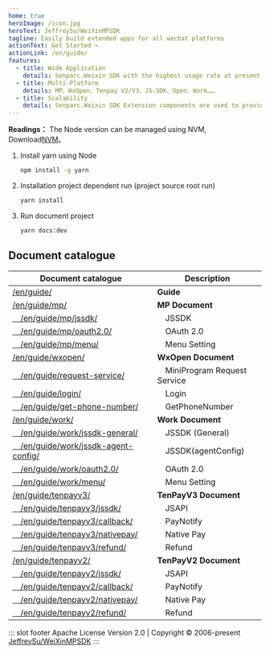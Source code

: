 ```yaml
---
home: true
heroImage: /icon.jpg
heroText: JeffreySu/WeiXinMPSDK
tagline: Easily build extended apps for all wechat platforms
actionText: Get Started →
actionLink: /en/guide/
features:
  - title: Wide Application
    details: Senparc.Weixin SDK with the highest usage rate at present.
  - title: Multi-Platform
    details: MP、WxOpen、Tenpay V2/V3、JS-SDK、Open、Work……
  - title: Scalability
    details: Senparc.Weixin SDK Extension components are used to provide a series of extension modules such as cache and WebSocket.
---
```


**Readings：** The Node version can be managed using NVM, Download[NVM](https://github.com/coreybutler/nvm-windows/releases)。

1. Install yarn using Node

   ``` bash
   npm install -g yarn
   ```

2. Installation project dependent run (project source root run)

   ``` bash
   yarn install
   ```

3. Run document project

   ``` bash
   yarn docs:dev
   ```

## Document catalogue

| Document catalogue                                                              | Description                        |
| ------------------------------------------------------------------------------- | ---------------------------------- |
| [/en/guide/](/en/guide/)                                                          | **Guide**                          |
| [/en/guide/mp/](/en/guide/mp/install.md)                                        | **MP Document**                    |
| [&emsp;/en/guide/mp/jssdk/](/en/guide/mp/jssdk.md)                              | &emsp;JSSDK                        |
| [&emsp;/en/guide/mp/oauth2.0/](/en/guide/mp/oauth2.0.md)                        | &emsp;OAuth 2.0                    |
| [&emsp;/en/guide/mp/menu/](/en/guide/mp/menu.md)                                | &emsp;Menu Setting                 |
| [/en/guide/wxopen/](/en/guide/wxopen/install.md)                                | **WxOpen Document**                |
| [&emsp;/en/guide/request-service/](/en/guide/wxopen/request-service.md)         | &emsp;MiniProgram Request Service  |
| [&emsp;/en/guide/login/](/en/guide/wxopen/login.md)                             | &emsp;Login                        |
| [&emsp;/en/guide/get-phone-number/](/en/guide/wxopen/get-phone-number.md)       | &emsp;GetPhoneNumber               |
| [/en/guide/work/](/en/guide/work/install.md)                                    | **Work Document**                  |
| [&emsp;/en/guide/work/jssdk-general/](/en/guide/work/jssdk-general.md)          | &emsp;JSSDK (General)              |
| [&emsp;/en/guide/work/jssdk-agent-config/](/en/guide/work/jssdk-agent-config.md)| &emsp;JSSDK(agentConfig)           |
| [&emsp;/en/guide/work/oauth2.0/](/en/guide/work/oauth2.0.md)                    | &emsp;OAuth 2.0                    |
| [&emsp;/en/guide/work/menu/](/en/guide/work/menu.md)                            | &emsp;Menu Setting                 |
| [/en/guide/tenpayv3/](/en/guide/tenpayv3/install.md)                            | **TenPayV3 Document**              |
| [&emsp;/en/guide/tenpayv3/jssdk/](/en/guide/tenpayv3/jssdk.md)                  | &emsp;JSAPI                        |
| [&emsp;/en/guide/tenpayv3/callback/](/en/guide/tenpayv3/callback.md)            | &emsp;PayNotify                    |
| [&emsp;/en/guide/tenpayv3/nativepay/](/en/guide/tenpayv3/nativepay.md)          | &emsp;Native Pay                   |
| [&emsp;/en/guide/tenpayv3/refund/](/en/guide/tenpayv3/refund.md)                | &emsp;Refund                       |
| [/en/guide/tenpayv2/](/en/guide/tenpayv2/install.md)                            | **TenPayV2 Document**              |
| [&emsp;/en/guide/tenpayv2/jssdk/](/en/guide/tenpayv2/jssdk.md)                  | &emsp;JSAPI                        |
| [&emsp;/en/guide/tenpayv2/callback/](/en/guide/tenpayv2/callback.md)            | &emsp;PayNotify                    |
| [&emsp;/en/guide/tenpayv2/nativepay/](/en/guide/tenpayv2/nativepay.md)          | &emsp;Native Pay                   |
| [&emsp;/en/guide/tenpayv2/refund/](/en/guide/tenpayv2/refund.md)                | &emsp;Refund                       |

::: slot footer
Apache License Version 2.0 | Copyright © 2006-present [JeffreySu/WeiXinMPSDK](https://github.com/JeffreySu/WeiXinMPSDK)
:::
